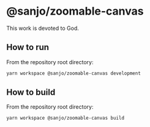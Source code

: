 # @sanjo/zoomable-canvas

This work is devoted to God.

## How to run

From the repository root directory:

```sh
yarn workspace @sanjo/zoomable-canvas development
```

## How to build

From the repository root directory:

```sh
yarn workspace @sanjo/zoomable-canvas build
```
